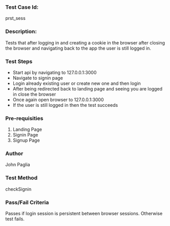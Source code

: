 ### Test Case Id: 
prst_sess

### Description:
Tests that after logging in and creating a cookie in the browser after closing the browser and navigating back to the app the user is still logged in.

### Test Steps
- Start api by navigating to 127.0.0.1:3000
- Navigate to signin page
- Login already existing user or create new one and then login
- After being redirected back to landing page and seeing you are logged in close the browser
- Once again open browser to 127.0.0.1:3000
- If the user is still logged in then the test succeeds

### Pre-requisities
1. Landing Page
2. Signin Page
3. Signup Page

### Author
John Paglia

### Test Method
checkSignin

### Pass/Fail Criteria
Passes if login session is persistent between browser sessions. Otherwise test fails.